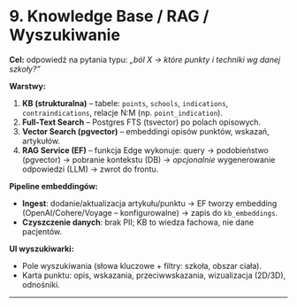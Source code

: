 # 9. Knowledge Base / RAG / Wyszukiwanie
**Cel:** odpowiedź na pytania typu: _„ból X → które punkty i techniki wg danej szkoły?”_

**Warstwy:**
1. **KB (strukturalna)** – tabele: `points`, `schools`, `indications`, `contraindications`, relacje N:M (np. `point_indication`).  
2. **Full‑Text Search** – Postgres FTS (tsvector) po polach opisowych.  
3. **Vector Search (pgvector)** – embeddingi opisów punktów, wskazań, artykułów.  
4. **RAG Service (EF)** – funkcja Edge wykonuje: query → podobieństwo (pgvector) → pobranie kontekstu (DB) → _opcjonalnie_ wygenerowanie odpowiedzi (LLM) → zwrot do frontu.

**Pipeline embeddingów:**
- **Ingest**: dodanie/aktualizacja artykułu/punktu → EF tworzy embedding (OpenAI/Cohere/Voyage – konfigurowalne) → zapis do `kb_embeddings`.  
- **Czyszczenie danych**: brak PII; KB to wiedza fachowa, nie dane pacjentów.  

**UI wyszukiwarki:**  
- Pole wyszukiwania (słowa kluczowe + filtry: szkoła, obszar ciała).  
- Karta punktu: opis, wskazania, przeciwwskazania, wizualizacja (2D/3D), odnośniki.

---
